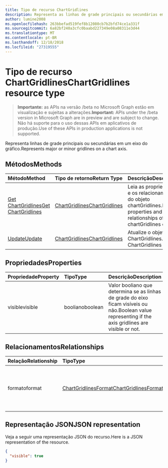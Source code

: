 ```yaml
---
title: Tipo de recurso ChartGridlines
description: Representa as linhas de grade principais ou secundárias em um eixo do gráfico.
author: lumine2008
ms.openlocfilehash: 263bbefad519fef8b12080cb7b2bfd74ce1a331f
ms.sourcegitcommit: 6a82bf240a3cfc0baabd227349e08a08311e3d44
ms.translationtype: MT
ms.contentlocale: pt-BR
ms.lasthandoff: 12/18/2018
ms.locfileid: "27319555"
---
```

# <a name="chartgridlines-resource-type"></a><span data-ttu-id="1b69e-103">Tipo de recurso ChartGridlines</span><span class="sxs-lookup"><span data-stu-id="1b69e-103">ChartGridlines resource type</span></span>

> <span data-ttu-id="1b69e-104">**Importante:** as APIs na versão /beta no Microsoft Graph estão em visualização e sujeitas a alterações.</span><span class="sxs-lookup"><span data-stu-id="1b69e-104">**Important:** APIs under the /beta version in Microsoft Graph are in preview and are subject to change.</span></span> <span data-ttu-id="1b69e-105">Não há suporte para o uso dessas APIs em aplicativos de produção.</span><span class="sxs-lookup"><span data-stu-id="1b69e-105">Use of these APIs in production applications is not supported.</span></span>

<span data-ttu-id="1b69e-106">Representa linhas de grade principais ou secundárias em um eixo do gráfico.</span><span class="sxs-lookup"><span data-stu-id="1b69e-106">Represents major or minor gridlines on a chart axis.</span></span>


## <a name="methods"></a><span data-ttu-id="1b69e-107">Métodos</span><span class="sxs-lookup"><span data-stu-id="1b69e-107">Methods</span></span>

| <span data-ttu-id="1b69e-108">Método</span><span class="sxs-lookup"><span data-stu-id="1b69e-108">Method</span></span>           | <span data-ttu-id="1b69e-109">Tipo de retorno</span><span class="sxs-lookup"><span data-stu-id="1b69e-109">Return Type</span></span>    |<span data-ttu-id="1b69e-110">Descrição</span><span class="sxs-lookup"><span data-stu-id="1b69e-110">Description</span></span>|
|:---------------|:--------|:----------|
|[<span data-ttu-id="1b69e-111">Get ChartGridlines</span><span class="sxs-lookup"><span data-stu-id="1b69e-111">Get ChartGridlines</span></span>](../api/chartgridlines-get.md) | [<span data-ttu-id="1b69e-112">ChartGridlines</span><span class="sxs-lookup"><span data-stu-id="1b69e-112">ChartGridlines</span></span>](chartgridlines.md) |<span data-ttu-id="1b69e-113">Leia as propriedades e os relacionamentos do objeto chartGridlines.</span><span class="sxs-lookup"><span data-stu-id="1b69e-113">Read properties and relationships of chartGridlines object.</span></span>|
|[<span data-ttu-id="1b69e-114">Update</span><span class="sxs-lookup"><span data-stu-id="1b69e-114">Update</span></span>](../api/chartgridlines-update.md) | [<span data-ttu-id="1b69e-115">ChartGridlines</span><span class="sxs-lookup"><span data-stu-id="1b69e-115">ChartGridlines</span></span>](chartgridlines.md)    |<span data-ttu-id="1b69e-116">Atualize o objeto ChartGridlines.</span><span class="sxs-lookup"><span data-stu-id="1b69e-116">Update ChartGridlines object.</span></span> |

## <a name="properties"></a><span data-ttu-id="1b69e-117">Propriedades</span><span class="sxs-lookup"><span data-stu-id="1b69e-117">Properties</span></span>
| <span data-ttu-id="1b69e-118">Propriedade</span><span class="sxs-lookup"><span data-stu-id="1b69e-118">Property</span></span>     | <span data-ttu-id="1b69e-119">Tipo</span><span class="sxs-lookup"><span data-stu-id="1b69e-119">Type</span></span>   |<span data-ttu-id="1b69e-120">Descrição</span><span class="sxs-lookup"><span data-stu-id="1b69e-120">Description</span></span>|
|:---------------|:--------|:----------|
|<span data-ttu-id="1b69e-121">visible</span><span class="sxs-lookup"><span data-stu-id="1b69e-121">visible</span></span>|<span data-ttu-id="1b69e-122">booliano</span><span class="sxs-lookup"><span data-stu-id="1b69e-122">boolean</span></span>|<span data-ttu-id="1b69e-123">Valor booliano que determina se as linhas de grade do eixo ficam visíveis ou não.</span><span class="sxs-lookup"><span data-stu-id="1b69e-123">Boolean value representing if the axis gridlines are visible or not.</span></span>|

## <a name="relationships"></a><span data-ttu-id="1b69e-124">Relacionamentos</span><span class="sxs-lookup"><span data-stu-id="1b69e-124">Relationships</span></span>
| <span data-ttu-id="1b69e-125">Relação</span><span class="sxs-lookup"><span data-stu-id="1b69e-125">Relationship</span></span> | <span data-ttu-id="1b69e-126">Tipo</span><span class="sxs-lookup"><span data-stu-id="1b69e-126">Type</span></span>   |<span data-ttu-id="1b69e-127">Descrição</span><span class="sxs-lookup"><span data-stu-id="1b69e-127">Description</span></span>|
|:---------------|:--------|:----------|
|<span data-ttu-id="1b69e-128">formato</span><span class="sxs-lookup"><span data-stu-id="1b69e-128">format</span></span>|[<span data-ttu-id="1b69e-129">ChartGridlinesFormat</span><span class="sxs-lookup"><span data-stu-id="1b69e-129">ChartGridlinesFormat</span></span>](chartgridlinesformat.md)|<span data-ttu-id="1b69e-p102">Representa a formatação de linhas de grade do gráfico. Somente leitura.</span><span class="sxs-lookup"><span data-stu-id="1b69e-p102">Represents the formatting of chart gridlines. Read-only.</span></span>|

## <a name="json-representation"></a><span data-ttu-id="1b69e-132">Representação JSON</span><span class="sxs-lookup"><span data-stu-id="1b69e-132">JSON representation</span></span>

<span data-ttu-id="1b69e-133">Veja a seguir uma representação JSON do recurso.</span><span class="sxs-lookup"><span data-stu-id="1b69e-133">Here is a JSON representation of the resource.</span></span>

<!-- {
  "blockType": "resource",
  "optionalProperties": [

  ],
  "@odata.type": "microsoft.graph.chartGridLines"
}-->

```json
{
  "visible": true
}

```

<!-- uuid: 8fcb5dbc-d5aa-4681-8e31-b001d5168d79
2015-10-25 14:57:30 UTC -->
<!-- {
  "type": "#page.annotation",
  "description": "ChartGridlines resource",
  "keywords": "",
  "section": "documentation",
  "tocPath": ""
}-->